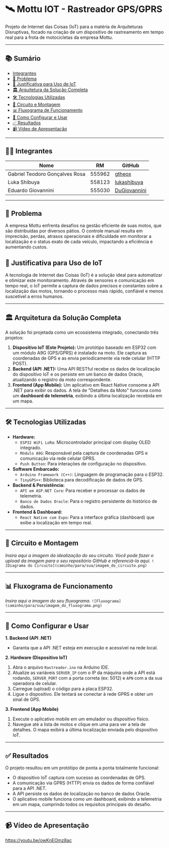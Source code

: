 ﻿# 🛰️ Mottu IOT - Rastreador GPS/GPRS

Projeto de Internet das Coisas (IoT) para a matéria de Arquiteturas Disruptivas, focado na criação de um dispositivo de rastreamento em tempo real para a frota de motocicletas da empresa Mottu.

---

## 📚 Sumário

- [Integrantes](#-integrantes)
- [📍 Problema](#-problema)
- [📶 Justificativa para Uso de IoT](#-justificativa-para-uso-de-iot)
- [🏛️ Arquitetura da Solução Completa](#️-arquitetura-da-solução-completa)
- [🛠️ Tecnologias Utilizadas](#️-tecnologias-utilizadas)
- [🔌 Circuito e Montagem](#-circuito-e-montagem)
- [📊 Fluxograma de Funcionamento](#-fluxograma-de-funcionamento)
- [🚀 Como Configurar e Usar](#-como-configurar-e-usar)
- [✅ Resultados](#-resultados)
- [📹 Vídeo de Apresentação](#-vídeo-de-apresentação)

---

## 👨‍💻 Integrantes

| Nome                           | RM     | GitHub                                          |
| ------------------------------ | ------ | ----------------------------------------------- |
| Gabriel Teodoro Gonçalves Rosa | 555962 | [gtheox](https://github.com/gtheox)             |
| Luka Shibuya                   | 558123 | [lukashibuya](https://github.com/lukashibuya)   |
| Eduardo Giovannini             | 555030 | [DuGiovannini](https://github.com/DuGiovannini) |

---

## 📍 Problema

A empresa Mottu enfrenta desafios na gestão eficiente de suas motos, que são distribuídas por diversos pátios. O controle manual resulta em imprecisão, perdas, atrasos operacionais e dificuldade em monitorar a localização e o status exato de cada veículo, impactando a eficiência e aumentando custos.

## 📶 Justificativa para Uso de IoT

A tecnologia de Internet das Coisas (IoT) é a solução ideal para automatizar e otimizar este monitoramento. Através de sensores e comunicação em tempo real, o IoT permite a captura de dados precisos e constantes sobre a localização das motos, tornando o processo mais rápido, confiável e menos suscetível a erros humanos.

---

## 🏛️ Arquitetura da Solução Completa

A solução foi projetada como um ecossistema integrado, conectando três projetos:

1.  **Dispositivo IoT (Este Projeto):** Um protótipo baseado em ESP32 com um módulo A9G (GPS/GPRS) é instalado na moto. Ele captura as coordenadas de GPS e as envia periodicamente via rede celular (HTTP POST).
2.  **Backend (API .NET):** Uma API RESTful recebe os dados de localização do dispositivo IoT e os persiste em um banco de dados Oracle, atualizando o registro da moto correspondente.
3.  **Frontend (App Mobile):** Um aplicativo em React Native consome a API .NET para exibir os dados. A tela de "Detalhes da Moto" funciona como um **dashboard de telemetria**, exibindo a última localização recebida em um mapa.

---

## 🛠️ Tecnologias Utilizadas

- **Hardware:**
  - `ESP32 WiFi LoRa`: Microcontrolador principal com display OLED integrado.
  - `Módulo A9G`: Responsável pela captura de coordenadas GPS e comunicação via rede celular GPRS.
  - `Push Button`: Para interações de configuração no dispositivo.
- **Software Embarcado:**
  - `Arduino Framework (C++)`: Linguagem de programação para o ESP32.
  - `TinyGPS++`: Biblioteca para decodificação de dados de GPS.
- **Backend & Persistência:**
  - `API em ASP.NET Core`: Para receber e processar os dados de telemetria.
  - `Banco de Dados Oracle`: Para o registro persistente do histórico de dados.
- **Frontend & Dashboard:**
  - `React Native com Expo`: Para a interface gráfica (dashboard) que exibe a localização em tempo real.

---

## 🔌 Circuito e Montagem

_Insira aqui a imagem da idealização do seu circuito. Você pode fazer o upload da imagem para o seu repositório GitHub e referenciá-la aqui._
`![Diagrama do Circuito](caminho/para/sua/imagem_do_circuito.png)`

---

## 📊 Fluxograma de Funcionamento

_Insira aqui a imagem do seu fluxograma._
`![Fluxograma](caminho/para/sua/imagem_do_fluxograma.png)`

---

## 🚀 Como Configurar e Usar

**1. Backend (API .NET)**

- Garanta que a API .NET esteja em execução e acessível na rede local.

**2. Hardware (Dispositivo IoT)**

1.  Abra o arquivo `Rastreador.ino` na Arduino IDE.
2.  Atualize as variáveis `SERVER_IP` com o IP da máquina onde a API está rodando, `SERVER_PORT` com a porta correta (ex: 5012) e `APN` com a da sua operadora de celular.
3.  Carregue (upload) o código para a placa ESP32.
4.  Ligue o dispositivo. Ele tentará se conectar à rede GPRS e obter um sinal de GPS.

**3. Frontend (App Mobile)**

1.  Execute o aplicativo mobile em um emulador ou dispositivo físico.
2.  Navegue até a lista de motos e clique em uma para ver a tela de detalhes. O mapa exibirá a última localização enviada pelo dispositivo IoT.

---

## ✅ Resultados

O projeto resultou em um protótipo de ponta a ponta totalmente funcional:

- O dispositivo IoT captura com sucesso as coordenadas de GPS.
- A comunicação via GPRS (HTTP) envia os dados de forma confiável para a API .NET.
- A API persiste os dados de localização no banco de dados Oracle.
- O aplicativo mobile funciona como um dashboard, exibindo a telemetria em um mapa, cumprindo todos os requisitos principais do desafio.

---

## 📹 Vídeo de Apresentação

https://youtu.be/owKnEOmz8ac

